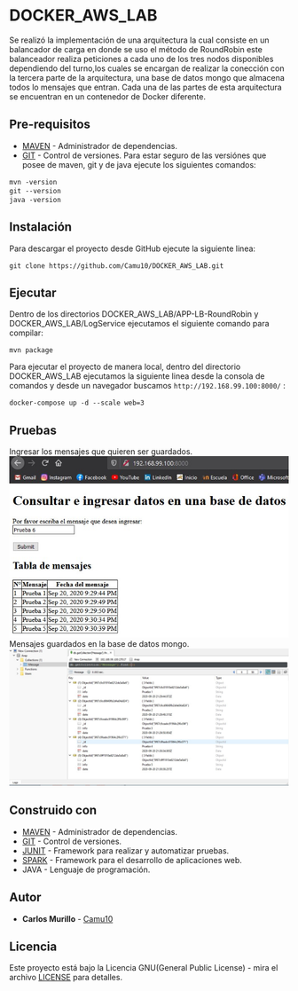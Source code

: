 # DOCKER_AWS_LAB
Se realizó la implementación de una arquitectura la cual consiste en un balancador de carga en donde se uso el método de RoundRobin este balanceador realiza peticiones a cada uno de los tres nodos disponibles dependiendo del turno,los cuales se encargan de realizar la conección con la tercera parte de la arquitectura, una base de datos mongo que almacena todos lo mensajes que entran. Cada una de las partes de esta arquitectura se encuentran en un contenedor de Docker diferente.

## Pre-requisitos
* [MAVEN](https://maven.apache.org/) - Administrador de dependencias.
* [GIT](https://git-scm.com/) - Control de versiones.
Para estar seguro de las versiónes que posee de maven, git y de java ejecute los siguientes comandos:
```
mvn -version  
git --version  
java -version  
```
## Instalación 
Para descargar el proyecto desde GitHub ejecute la siguiente linea:
```
git clone https://github.com/Camu10/DOCKER_AWS_LAB.git
```

## Ejecutar
Dentro de los directorios DOCKER_AWS_LAB/APP-LB-RoundRobin y DOCKER_AWS_LAB/LogService ejecutamos el siguiente comando para compilar:
```
mvn package
```
Para ejecutar el proyecto de manera local, dentro del directorio DOCKER_AWS_LAB ejecutamos la siguiente linea desde la consola de comandos y desde un navegador buscamos `http://192.168.99.100:8000/` :
```
docker-compose up -d --scale web=3
```

## Pruebas
Ingresar los mensajes que quieren ser guardados.  
![](https://github.com/Camu10/DOCKER_AWS_LAB/blob/master/img/Prueba1.jpg)  
Mensajes guardados en la base de datos mongo.  
![](https://github.com/Camu10/DOCKER_AWS_LAB/blob/master/img/BaseDatos.jpg)

## Construido con
* [MAVEN](https://maven.apache.org/) - Administrador de dependencias.
* [GIT](https://git-scm.com/) - Control de versiones.
* [JUNIT](https://junit.org/junit5/) - Framework para realizar y automatizar pruebas.
* [SPARK](http://sparkjava.com/) - Framework para el desarrollo de aplicaciones web.
* JAVA - Lenguaje de programación.

## Autor
* **Carlos Murillo** - [Camu10](https://github.com/Camu10)

## Licencia
Este proyecto está bajo la Licencia GNU(General Public License) - mira el archivo [LICENSE](LICENSE) para detalles.
